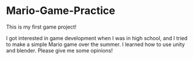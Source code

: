 # Mario-Game-Practice
This is my first game project! 

I got interested in game development when I was in high school, and I tried to make a simple Mario game over the summer. I learned how to use unity and blender. Please give me some opinions!
